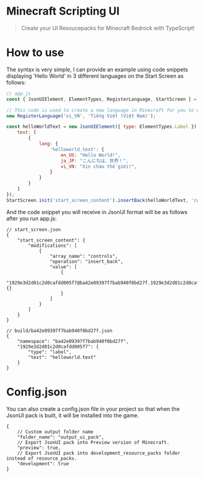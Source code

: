 # Minecraft Scripting UI

> Create your UI Resoucepacks for Minecraft Bedrock with TypeScript!

# How to use

The syntax is very simple, I can provide an example using code snippets displaying 'Hello World' in 3 different languages on the Start Screen as follows:
```javascript
// app.js
const { JsonUIElement, ElementTypes, RegisterLanguage, StartScreen } = require('jsonui-ts');

// This code is used to create a new language in Minecraft for you to use, language i used here is Vietnamese!
new RegisterLanguage('vi_VN', 'Tiếng Việt (Việt Nam)');

const helloWorldText = new JsonUIElement({ type: ElementTypes.Label }).setProperty({
    text: [
        {
            lang: {
                'helloworld.text': {
                    en_US: "Hello World!",
                    ja_JP: "こんにちは、世界！",
                    vi_VN: "Xin chào thế giới!",
                }
            }
        }
    ]
});
StartScreen.init('start_screen_content').insertBack(helloWorldText, 'controls');
```

And the code snippet you will receive in JsonUI format will be as follows after you run app.js:

```jsonc
// start_screen.json
{
    "start_screen_content": {
        "modifications": [
            {
                "array_name": "controls",
                "operation": "insert_back",
                "value": [
                    {
                        "1929e3d2d01c2d0cafdd005f7@ba42e09397f7bab940f0bd27f.1929e3d2d01c2d0cafdd005f7": {}
                    }
                ]
            }
        ]
    }
}
```
```jsonc
// build/ba42e09397f7bab940f0bd27f.json
{
    "namespace": "ba42e09397f7bab940f0bd27f",
    "1929e3d2d01c2d0cafdd005f7": {
        "type": "label",
        "text": "helloworld.text"
    }
}
```

# Config.json
You can also create a config.json file in your project so that when the JsonUI pack is built, it will be installed into the game.
```jsonc
{
    // Custom output folder name
    "folder_name": "output_ui_pack",
    // Export JsonUI pack into Preview version of Minecraft.
    "preview": true,
    // Export JsonUI pack into development_resource_packs folder instead of resource_packs.
    "development": true
}
```